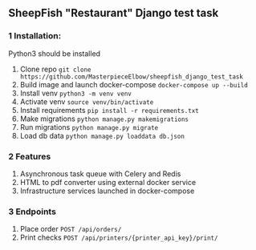 ## SheepFish "Restaurant" Django test task

### 1 Installation:

Python3 should be installed

1. Clone repo `git clone https://github.com/MasterpieceElbow/sheepfish_django_test_task`
2. Build image and launch docker-compose `docker-compose up --build`
3. Install venv `python3 -m venv venv`
4. Activate venv `source venv/bin/activate`
5. Install requirements `pip install -r requirements.txt`
6. Make migrations `python manage.py makemigrations`
7. Run migrations `python manage.py migrate`
8. Load db data `python manage.py loaddata db.json`


### 2 Features

1. Asynchronous task queue with Celery and Redis
2. HTML to pdf converter using external docker service
3. Infrastructure services launched in docker-compose

### 3 Endpoints

1. Place order `POST /api/orders/`
2. Print checks `POST /api/printers/{printer_api_key}/print/`